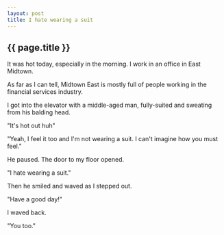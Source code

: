 ```yaml
---
layout: post
title: I hate wearing a suit
---
```


{{ page.title }}
----------------
It was hot today, especially in the morning. I work in an office in East
Midtown.

As far as I can tell, Midtown East is mostly full of people working in the
financial services industry.

I got into the elevator with a middle-aged man, fully-suited and sweating from
his balding head.

"It's hot out huh"

"Yeah, I feel it too and I'm not wearing a suit. I can't imagine how you must
feel."

He paused. The door to my floor opened.

"I hate wearing a suit."

Then he smiled and waved as I stepped out.

"Have a good day!"

I waved back.

"You too."
